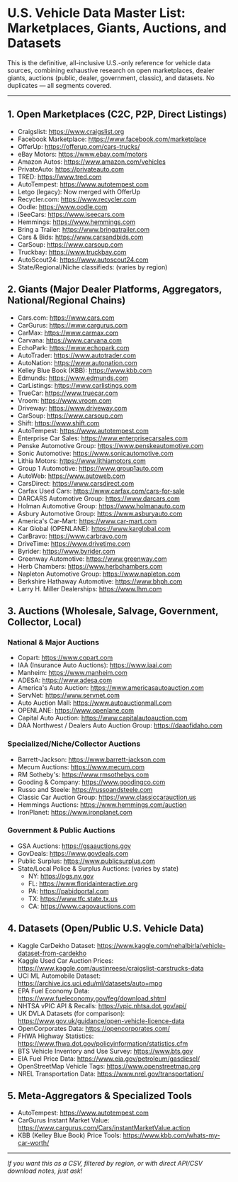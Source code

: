 # U.S. Vehicle Data Master List: Marketplaces, Giants, Auctions, and Datasets

This is the definitive, all-inclusive U.S.-only reference for vehicle data sources, combining exhaustive research on open marketplaces, dealer giants, auctions (public, dealer, government, classic), and datasets. No duplicates — all segments covered.

---

## 1. Open Marketplaces (C2C, P2P, Direct Listings)
- Craigslist: https://www.craigslist.org
- Facebook Marketplace: https://www.facebook.com/marketplace
- OfferUp: https://offerup.com/cars-trucks/
- eBay Motors: https://www.ebay.com/motors
- Amazon Autos: https://www.amazon.com/vehicles
- PrivateAuto: https://privateauto.com
- TRED: https://www.tred.com
- AutoTempest: https://www.autotempest.com
- Letgo (legacy): Now merged with OfferUp
- Recycler.com: https://www.recycler.com
- Oodle: https://www.oodle.com
- iSeeCars: https://www.iseecars.com
- Hemmings: https://www.hemmings.com
- Bring a Trailer: https://www.bringatrailer.com
- Cars & Bids: https://www.carsandbids.com
- CarSoup: https://www.carsoup.com
- Truckbay: https://www.truckbay.com
- AutoScout24: https://www.autoscout24.com
- State/Regional/Niche classifieds: (varies by region)

## 2. Giants (Major Dealer Platforms, Aggregators, National/Regional Chains)
- Cars.com: https://www.cars.com
- CarGurus: https://www.cargurus.com
- CarMax: https://www.carmax.com
- Carvana: https://www.carvana.com
- EchoPark: https://www.echopark.com
- AutoTrader: https://www.autotrader.com
- AutoNation: https://www.autonation.com
- Kelley Blue Book (KBB): https://www.kbb.com
- Edmunds: https://www.edmunds.com
- CarListings: https://www.carlistings.com
- TrueCar: https://www.truecar.com
- Vroom: https://www.vroom.com
- Driveway: https://www.driveway.com
- CarSoup: https://www.carsoup.com
- Shift: https://www.shift.com
- AutoTempest: https://www.autotempest.com
- Enterprise Car Sales: https://www.enterprisecarsales.com
- Penske Automotive Group: https://www.penskeautomotive.com
- Sonic Automotive: https://www.sonicautomotive.com
- Lithia Motors: https://www.lithiamotors.com
- Group 1 Automotive: https://www.group1auto.com
- AutoWeb: https://www.autoweb.com
- CarsDirect: https://www.carsdirect.com
- Carfax Used Cars: https://www.carfax.com/cars-for-sale
- DARCARS Automotive Group: https://www.darcars.com
- Holman Automotive Group: https://www.holmanauto.com
- Asbury Automotive Group: https://www.asburyauto.com
- America's Car-Mart: https://www.car-mart.com
- Kar Global (OPENLANE): https://www.karglobal.com
- CarBravo: https://www.carbravo.com
- DriveTime: https://www.drivetime.com
- Byrider: https://www.byrider.com
- Greenway Automotive: https://www.greenway.com
- Herb Chambers: https://www.herbchambers.com
- Napleton Automotive Group: https://www.napleton.com
- Berkshire Hathaway Automotive: https://www.bhph.com
- Larry H. Miller Dealerships: https://www.lhm.com

## 3. Auctions (Wholesale, Salvage, Government, Collector, Local)
### National & Major Auctions
- Copart: https://www.copart.com
- IAA (Insurance Auto Auctions): https://www.iaai.com
- Manheim: https://www.manheim.com
- ADESA: https://www.adesa.com
- America's Auto Auction: https://www.americasautoauction.com
- ServNet: https://www.servnet.com
- Auto Auction Mall: https://www.autoauctionmall.com
- OPENLANE: https://www.openlane.com
- Capital Auto Auction: https://www.capitalautoauction.com
- DAA Northwest / Dealers Auto Auction Group: https://daaofidaho.com

### Specialized/Niche/Collector Auctions
- Barrett-Jackson: https://www.barrett-jackson.com
- Mecum Auctions: https://www.mecum.com
- RM Sotheby's: https://www.rmsothebys.com
- Gooding & Company: https://www.goodingco.com
- Russo and Steele: https://russoandsteele.com
- Classic Car Auction Group: https://www.classiccarauction.us
- Hemmings Auctions: https://www.hemmings.com/auction
- IronPlanet: https://www.ironplanet.com

### Government & Public Auctions
- GSA Auctions: https://gsaauctions.gov
- GovDeals: https://www.govdeals.com
- Public Surplus: https://www.publicsurplus.com
- State/Local Police & Surplus Auctions: (varies by state)
    - NY: https://ogs.ny.gov
    - FL: https://www.floridainteractive.org
    - PA: https://pabidportal.com
    - TX: https://www.tfc.state.tx.us
    - CA: https://www.cagovauctions.com

## 4. Datasets (Open/Public U.S. Vehicle Data)
- Kaggle CarDekho Dataset: https://www.kaggle.com/nehalbirla/vehicle-dataset-from-cardekho
- Kaggle Used Car Auction Prices: https://www.kaggle.com/austinreese/craigslist-carstrucks-data
- UCI ML Automobile Dataset: https://archive.ics.uci.edu/ml/datasets/auto+mpg
- EPA Fuel Economy Data: https://www.fueleconomy.gov/feg/download.shtml
- NHTSA vPIC API & Recalls: https://vpic.nhtsa.dot.gov/api/
- UK DVLA Datasets (for comparison): https://www.gov.uk/guidance/open-vehicle-licence-data
- OpenCorporates Data: https://opencorporates.com/
- FHWA Highway Statistics: https://www.fhwa.dot.gov/policyinformation/statistics.cfm
- BTS Vehicle Inventory and Use Survey: https://www.bts.gov
- EIA Fuel Price Data: https://www.eia.gov/petroleum/gasdiesel/
- OpenStreetMap Vehicle Tags: https://www.openstreetmap.org
- NREL Transportation Data: https://www.nrel.gov/transportation/

## 5. Meta-Aggregators & Specialized Tools
- AutoTempest: https://www.autotempest.com
- CarGurus Instant Market Value: https://www.cargurus.com/Cars/instantMarketValue.action
- KBB (Kelley Blue Book) Price Tools: https://www.kbb.com/whats-my-car-worth/

---

*If you want this as a CSV, filtered by region, or with direct API/CSV download notes, just ask!*
